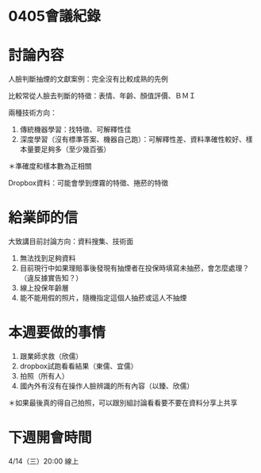 # 0405會議紀錄

# 討論內容

人臉判斷抽煙的文獻案例：完全沒有比較成熟的先例

比較常從人臉去判斷的特徵：表情、年齡、顏值評價、ＢＭＩ

兩種技術方向：

1. 傳統機器學習：找特徵、可解釋性佳
2. 深度學習（沒有標準答案、機器自己跑）：可解釋性差、資料準確性較好、樣本量要足夠多（至少幾百張）

＊準確度和樣本數為正相關

Dropbox資料：可能會學到煙霧的特徵、捲菸的特徵

# 給業師的信

大致講目前討論方向：資料搜集、技術面

1. 無法找到足夠資料
2. 目前現行中如果理賠事後發現有抽煙者在投保時填寫未抽菸，會怎麼處理？（違反據實告知？）
3. 線上投保年齡層
4. 能不能用假的照片，隨機指定這個人抽菸或這人不抽煙

# 本週要做的事情

1. 跟業師求救（欣儒）
2. dropbox試跑看看結果（東儒、宜儒）
3. 拍照（所有人）
4. 國內外有沒有在操作人臉辨識的所有內容（以臻、欣儒）

＊如果最後真的得自己拍照，可以跟別組討論看看要不要在資料分享上共享

# 下週開會時間

4/14（三）20:00 線上
